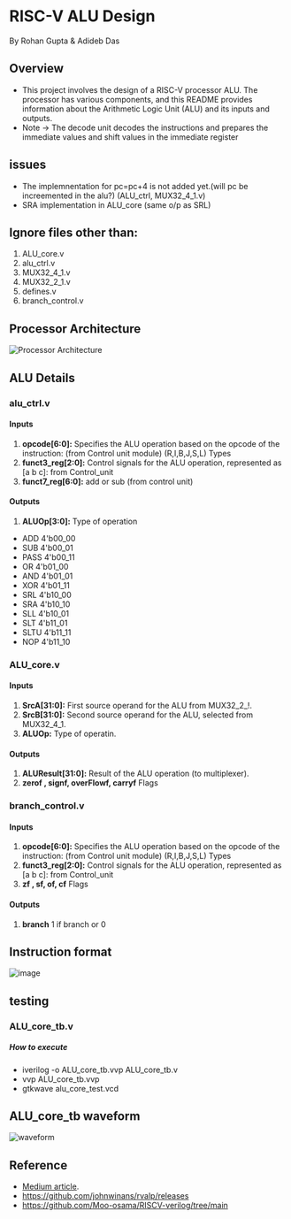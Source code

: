 # RISC-V ALU Design
By Rohan Gupta & Adideb Das

## Overview

- This project involves the design of a RISC-V processor ALU. The processor has various components, and this README provides information about the Arithmetic Logic Unit (ALU) and its inputs and outputs.
- Note -> The decode unit decodes the instructions and prepares the immediate values and shift values in the immediate register

## issues
- The implemnentation for pc=pc+4 is not added yet.(will pc be increemented in the alu?) (ALU_ctrl, MUX32_4_1.v)
- SRA implementation in ALU_core (same o/p as SRL)

## Ignore files other than:
1. ALU_core.v
2. alu_ctrl.v
3. MUX32_4_1.v
4. MUX32_2_1.v
5. defines.v
6. branch_control.v
## Processor Architecture

![Processor Architecture](https://github.com/Rohan7Gupta/smitrv/assets/107053094/ef118744-9367-43c2-9b14-e6c7b1c1c094)

## ALU Details
### alu_ctrl.v
#### Inputs
1. **opcode[6:0]:** Specifies the ALU operation based on the opcode of the instruction: (from Control unit module) (R,I,B,J,S,L) Types
2. **funct3_reg[2:0]:** Control signals for the ALU operation, represented as [a b c]: from Control_unit
3. **funct7_reg[6:0]:** add or sub (from control unit)

#### Outputs
1. **ALUOp[3:0]:** Type of operation
-  ADD         4'b00_00
-  SUB         4'b00_01
-  PASS        4'b00_11
-  OR          4'b01_00
-  AND         4'b01_01
-  XOR         4'b01_11
-  SRL         4'b10_00
-  SRA         4'b10_10
-  SLL         4'b10_01
- SLT         4'b11_01
- SLTU        4'b11_11
- NOP         4'b11_10

### ALU_core.v
#### Inputs
1. **SrcA[31:0]:** First source operand for the ALU from MUX32_2_!.
2. **SrcB[31:0]:** Second source operand for the ALU, selected from MUX32_4_1.
3. **ALUOp:** Type of operatin.

#### Outputs
1. **ALUResult[31:0]:** Result of the ALU operation (to multiplexer).
2. **zerof , signf, overFlowf, carryf**  Flags

### branch_control.v
#### Inputs
1. **opcode[6:0]:** Specifies the ALU operation based on the opcode of the instruction: (from Control unit module) (R,I,B,J,S,L) Types
2. **funct3_reg[2:0]:** Control signals for the ALU operation, represented as [a b c]: from Control_unit
3. **zf , sf, of, cf**  Flags

#### Outputs
1. **branch** 1 if branch or 0


## Instruction format
![image](https://github.com/Rohan7Gupta/smitrv/assets/107053094/15405f0f-cb8d-42f9-9c77-184ecde39977)


## testing
### ALU_core_tb.v
##### How to execute
- iverilog -o ALU_core_tb.vvp ALU_core_tb.v
- vvp ALU_core_tb.vvp
- gtkwave alu_core_test.vcd

## ALU_core_tb waveform
![waveform](https://github.com/Rohan7Gupta/smitrv/assets/107053094/b95ff712-af9a-4ac9-96df-2e437c46f40e)


## Reference

- [Medium article](https://medium.com/programmatic/how-to-design-a-risc-v-processor-12388e1163c).
- https://github.com/johnwinans/rvalp/releases
- https://github.com/Moo-osama/RISCV-verilog/tree/main

